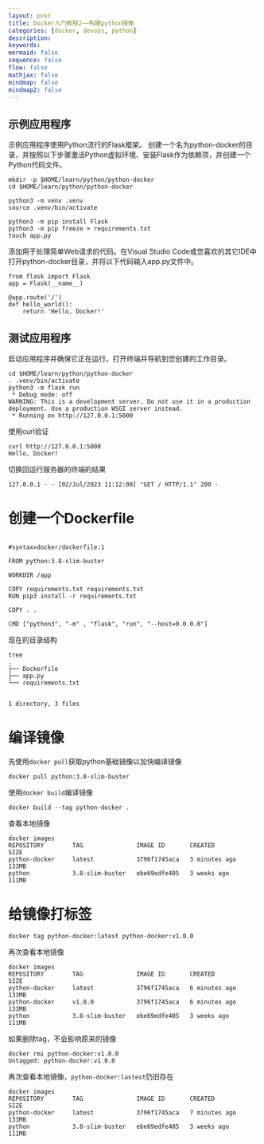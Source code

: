 ```yaml
---
layout: post
title: Docker入门教程2——构建python镜像
categories: [docker, devops, python]
description:
keywords:
mermaid: false
sequence: false
flow: false
mathjax: false
mindmap: false
mindmap2: false
---
```


## 示例应用程序

示例应用程序使用Python流行的Flask框架。
创建一个名为python-docker的目录，并按照以下步骤激活Python虚拟环境、安装Flask作为依赖项，并创建一个Python代码文件。

```
mkdir -p $HOME/learn/python/python-docker
cd $HOME/learn/python/python-docker

python3 -m venv .venv
source .venv/bin/activate

python3 -m pip install Flask
python3 -m pip freeze > requirements.txt
touch app.py
```

添加用于处理简单Web请求的代码。在Visual Studio Code或您喜欢的其它IDE中打开python-docker目录，并将以下代码输入app.py文件中。

```
from flask import Flask
app = Flask(__name__)

@app.route('/')
def hello_world():
    return 'Hello, Docker!'
```


## 测试应用程序

启动应用程序并确保它正在运行。打开终端并导航到您创建的工作目录。

```
cd $HOME/learn/python/python-docker
. .venv/bin/activate
python3 -m flask run
 * Debug mode: off
WARNING: This is a development server. Do not use it in a production deployment. Use a production WSGI server instead.
 * Running on http://127.0.0.1:5000
```

使用curl验证
```
curl http://127.0.0.1:5000
Hello, Docker!
```

切换回运行服务器的终端的结果
```
127.0.0.1 - - [02/Jul/2023 11:12:08] "GET / HTTP/1.1" 200 -
```


# 创建一个Dockerfile

```

#syntax=docker/dockerfile:1

FROM python:3.8-slim-buster

WORKDIR /app

COPY requirements.txt requirements.txt
RUN pip3 install -r requirements.txt

COPY . .

CMD ["python3", "-m" , "flask", "run", "--host=0.0.0.0"]
```

现在的目录结构

```
tree
.
├── Dockerfile
├── app.py
└── requirements.txt


1 directory, 3 files
```

# 编译镜像

先使用`docker pull`获取python基础镜像以加快编译镜像
```
docker pull python:3.8-slim-buster
```

使用`docker build`编译镜像
```
docker build --tag python-docker .
```

查看本地镜像
```
docker images
REPOSITORY        TAG               IMAGE ID       CREATED         SIZE
python-docker     latest            3796f1745aca   3 minutes ago   133MB
python            3.8-slim-buster   ebe69edfe405   3 weeks ago     111MB
```


# 给镜像打标签

```
docker tag python-docker:latest python-docker:v1.0.0
```

再次查看本地镜像
```
docker images
REPOSITORY        TAG               IMAGE ID       CREATED         SIZE
python-docker     latest            3796f1745aca   6 minutes ago   133MB
python-docker     v1.0.0            3796f1745aca   6 minutes ago   133MB
python            3.8-slim-buster   ebe69edfe405   3 weeks ago     111MB
```

如果删除tag，不会影响原来的镜像

```
docker rmi python-docker:v1.0.0
Untagged: python-docker:v1.0.0
```

再次查看本地镜像，`python-docker:lastest`仍旧存在
```
docker images
REPOSITORY        TAG               IMAGE ID       CREATED         SIZE
python-docker     latest            3796f1745aca   7 minutes ago   133MB
python            3.8-slim-buster   ebe69edfe405   3 weeks ago     111MB
```
